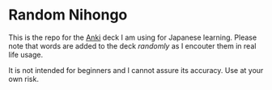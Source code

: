# Random Nihongo

This is the repo for the [Anki](https://apps.ankiweb.net) deck I am using for Japanese learning.
Please note that words are added to the deck *randomly* as I encouter them in real life usage.

It is not intended for beginners and I cannot assure its accuracy. Use at your own risk.
